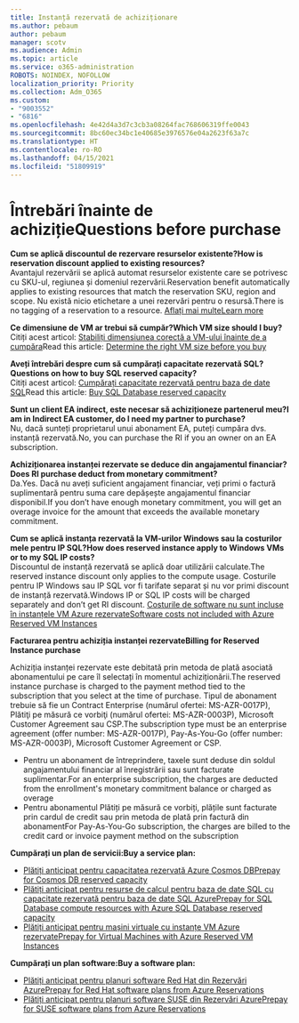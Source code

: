 ```yaml
---
title: Instanță rezervată de achiziționare
ms.author: pebaum
author: pebaum
manager: scotv
ms.audience: Admin
ms.topic: article
ms.service: o365-administration
ROBOTS: NOINDEX, NOFOLLOW
localization_priority: Priority
ms.collection: Adm_O365
ms.custom:
- "9003552"
- "6816"
ms.openlocfilehash: 4e42d4a3d7c3cb3a08264fac768606319ffe0043
ms.sourcegitcommit: 8bc60ec34bc1e40685e3976576e04a2623f63a7c
ms.translationtype: HT
ms.contentlocale: ro-RO
ms.lasthandoff: 04/15/2021
ms.locfileid: "51809919"
---
```

# <a name="questions-before-purchase"></a><span data-ttu-id="a98c4-102">Întrebări înainte de achiziție</span><span class="sxs-lookup"><span data-stu-id="a98c4-102">Questions before purchase</span></span>

<span data-ttu-id="a98c4-103">**Cum se aplică discountul de rezervare resurselor existente?**</span><span class="sxs-lookup"><span data-stu-id="a98c4-103">**How is reservation discount applied to existing resources?**</span></span>  
<span data-ttu-id="a98c4-104">Avantajul rezervării se aplică automat resurselor existente care se potrivesc cu SKU-ul, regiunea și domeniul rezervării.</span><span class="sxs-lookup"><span data-stu-id="a98c4-104">Reservation benefit automatically applies to existing resources that match the reservation SKU, region and scope.</span></span> <span data-ttu-id="a98c4-105">Nu există nicio etichetare a unei rezervări pentru o resursă.</span><span class="sxs-lookup"><span data-stu-id="a98c4-105">There is no tagging of a reservation to a resource.</span></span> [<span data-ttu-id="a98c4-106">Aflați mai multe</span><span class="sxs-lookup"><span data-stu-id="a98c4-106">Learn more</span></span>](https://docs.microsoft.com/azure/cost-management-billing/reservations/save-compute-costs-reservations?WT.mc_id=Portal-Microsoft_Azure_Support#how-reservation-discount-is-applied) 

<span data-ttu-id="a98c4-107">**Ce dimensiune de VM ar trebui să cumpăr?**</span><span class="sxs-lookup"><span data-stu-id="a98c4-107">**Which VM size should I buy?**</span></span>  
<span data-ttu-id="a98c4-108">Citiți acest articol: [Stabiliți dimensiunea corectă a VM-ului înainte de a cumpăra](https://docs.microsoft.com/azure/virtual-machines/windows/prepay-reserved-vm-instances?toc=/azure/billing/TOC.json&WT.mc_id=Portal-Microsoft_Azure_Support#determine-the-right-vm-size-before-you-buy)</span><span class="sxs-lookup"><span data-stu-id="a98c4-108">Read this article: [Determine the right VM size before you buy](https://docs.microsoft.com/azure/virtual-machines/windows/prepay-reserved-vm-instances?toc=/azure/billing/TOC.json&WT.mc_id=Portal-Microsoft_Azure_Support#determine-the-right-vm-size-before-you-buy)</span></span>

<span data-ttu-id="a98c4-109">**Aveți întrebări despre cum să cumpărați capacitate rezervată SQL?**</span><span class="sxs-lookup"><span data-stu-id="a98c4-109">**Questions on how to buy SQL reserved capacity?**</span></span>  
<span data-ttu-id="a98c4-110">Citiți acest articol: [Cumpărați capacitate rezervată pentru baza de date SQL](https://docs.microsoft.com/azure/sql-database/sql-database-reserved-capacity?toc=/azure/billing/TOC.json&WT.mc_id=Portal-Microsoft_Azure_Support#buy-sql-database-reserved-capacity)</span><span class="sxs-lookup"><span data-stu-id="a98c4-110">Read this article: [Buy SQL Database reserved capacity](https://docs.microsoft.com/azure/sql-database/sql-database-reserved-capacity?toc=/azure/billing/TOC.json&WT.mc_id=Portal-Microsoft_Azure_Support#buy-sql-database-reserved-capacity)</span></span>

<span data-ttu-id="a98c4-111">**Sunt un client EA indirect, este necesar să achiziționeze partenerul meu?**</span><span class="sxs-lookup"><span data-stu-id="a98c4-111">**I am in Indirect EA customer, do I need my partner to purchase?**</span></span>  
<span data-ttu-id="a98c4-112">Nu, dacă sunteți proprietarul unui abonament EA, puteți cumpăra dvs. instanță rezervată.</span><span class="sxs-lookup"><span data-stu-id="a98c4-112">No, you can purchase the RI if you an owner on an EA subscription.</span></span>

<span data-ttu-id="a98c4-113">**Achiziționarea instanței rezervate se deduce din angajamentul financiar?**</span><span class="sxs-lookup"><span data-stu-id="a98c4-113">**Does RI purchase deduct from monetary commitment?**</span></span>  
<span data-ttu-id="a98c4-114">Da.</span><span class="sxs-lookup"><span data-stu-id="a98c4-114">Yes.</span></span> <span data-ttu-id="a98c4-115">Dacă nu aveți suficient angajament financiar, veți primi o factură suplimentară pentru suma care depășește angajamentul financiar disponibil.</span><span class="sxs-lookup"><span data-stu-id="a98c4-115">If you don’t have enough monetary commitment, you will get an overage invoice for the amount that exceeds the available monetary commitment.</span></span>

<span data-ttu-id="a98c4-116">**Cum se aplică instanța rezervată la VM-urilor Windows sau la costurilor mele pentru IP SQL?**</span><span class="sxs-lookup"><span data-stu-id="a98c4-116">**How does reserved instance apply to Windows VMs or to my SQL IP costs?**</span></span>  
<span data-ttu-id="a98c4-117">Discountul de instanță rezervată se aplică doar utilizării calculate.</span><span class="sxs-lookup"><span data-stu-id="a98c4-117">The reserved instance discount only applies to the compute usage.</span></span> <span data-ttu-id="a98c4-118">Costurile pentru IP Windows sau IP SQL vor fi tarifate separat și nu vor primi discount de instanță rezervată.</span><span class="sxs-lookup"><span data-stu-id="a98c4-118">Windows IP or SQL IP costs will be charged separately and don’t get RI discount.</span></span> [<span data-ttu-id="a98c4-119">Costurile de software nu sunt incluse în instanțele VM Azure rezervate</span><span class="sxs-lookup"><span data-stu-id="a98c4-119">Software costs not included with Azure Reserved VM Instances</span></span>](https://docs.microsoft.com/azure/billing/billing-reserved-instance-windows-software-costs?WT.mc_id=Portal-Microsoft_Azure_Support)  
      
<span data-ttu-id="a98c4-120">**Facturarea pentru achiziția instanței rezervate**</span><span class="sxs-lookup"><span data-stu-id="a98c4-120">**Billing for Reserved Instance purchase**</span></span>  
      
<span data-ttu-id="a98c4-121">Achiziția instanței rezervate este debitată prin metoda de plată asociată abonamentului pe care îl selectați în momentul achiziționării.</span><span class="sxs-lookup"><span data-stu-id="a98c4-121">The reserved instance purchase is charged to the payment method tied to the subscription that you select at the time of purchase.</span></span> <span data-ttu-id="a98c4-122">Tipul de abonament trebuie să fie un Contract Enterprise (numărul ofertei: MS-AZR-0017P), Plătiţi pe măsură ce vorbiţi (numărul ofertei: MS-AZR-0003P), Microsoft Customer Agreement sau CSP.</span><span class="sxs-lookup"><span data-stu-id="a98c4-122">The subscription type must be an enterprise agreement (offer number: MS-AZR-0017P), Pay-As-You-Go (offer number: MS-AZR-0003P), Microsoft Customer Agreement or CSP.</span></span>

-   <span data-ttu-id="a98c4-123">Pentru un abonament de întreprindere, taxele sunt deduse din soldul angajamentului financiar al înregistrării sau sunt facturate suplimentar.</span><span class="sxs-lookup"><span data-stu-id="a98c4-123">For an enterprise subscription, the charges are deducted from the enrollment's monetary commitment balance or charged as overage</span></span>
-   <span data-ttu-id="a98c4-124">Pentru abonamentul Plătiți pe măsură ce vorbiți, plățile sunt facturate prin cardul de credit sau prin metoda de plată prin factură din abonament</span><span class="sxs-lookup"><span data-stu-id="a98c4-124">For Pay-As-You-Go subscription, the charges are billed to the credit card or invoice payment method on the subscription</span></span>

<span data-ttu-id="a98c4-125">**Cumpărați un plan de servicii:**</span><span class="sxs-lookup"><span data-stu-id="a98c4-125">**Buy a service plan:**</span></span>

-   [<span data-ttu-id="a98c4-126">Plătiți anticipat pentru capacitatea rezervată Azure Cosmos DB</span><span class="sxs-lookup"><span data-stu-id="a98c4-126">Prepay for Cosmos DB reserved capacity</span></span>](https://docs.microsoft.com/azure/cosmos-db/cosmos-db-reserved-capacity?WT.mc_id=Portal-Microsoft_Azure_Support)
-   [<span data-ttu-id="a98c4-127">Plătiți anticipat pentru resurse de calcul pentru baza de date SQL cu capacitate rezervată pentru baza de date SQL Azure</span><span class="sxs-lookup"><span data-stu-id="a98c4-127">Prepay for SQL Database compute resources with Azure SQL Database reserved capacity</span></span>](https://docs.microsoft.com/azure/sql-database/sql-database-reserved-capacity?WT.mc_id=Portal-Microsoft_Azure_Support)
-   [<span data-ttu-id="a98c4-128">Plătiți anticipat pentru mașini virtuale cu instanțe VM Azure rezervate</span><span class="sxs-lookup"><span data-stu-id="a98c4-128">Prepay for Virtual Machines with Azure Reserved VM Instances</span></span>](https://docs.microsoft.com/azure/virtual-machines/windows/prepay-reserved-vm-instances?WT.mc_id=Portal-Microsoft_Azure_Support)

<span data-ttu-id="a98c4-129">**Cumpărați un plan software:**</span><span class="sxs-lookup"><span data-stu-id="a98c4-129">**Buy a software plan:**</span></span>

-   [<span data-ttu-id="a98c4-130">Plătiți anticipat pentru planuri software Red Hat din Rezervări Azure</span><span class="sxs-lookup"><span data-stu-id="a98c4-130">Prepay for Red Hat software plans from Azure Reservations</span></span>](https://docs.microsoft.com/azure/virtual-machines/linux/prepay-rhel-software-charges?WT.mc_id=Portal-Microsoft_Azure_Support)
-   [<span data-ttu-id="a98c4-131">Plătiți anticipat pentru planuri software SUSE din Rezervări Azure</span><span class="sxs-lookup"><span data-stu-id="a98c4-131">Prepay for SUSE software plans from Azure Reservations</span></span>](https://docs.microsoft.com/azure/virtual-machines/linux/prepay-suse-software-charges?WT.mc_id=Portal-Microsoft_Azure_Support)